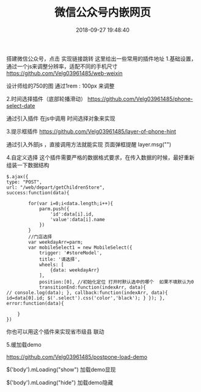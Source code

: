 ﻿---
title: 微信公众号内嵌网页
date: 2018-09-27 19:48:40
tags:
---

搭建微信公众号，点击 实现链接跳转
这里给出一些常用的插件地址
1.基础设置，通过一个js来调整分辨率，适配不同的手机尺寸
https://github.com/Velg03961485/web-weixin

设计师给的750的图 通过1rem : 100px 来调整

2.时间选择插件（底部轮播滑动）
https://github.com/Velg03961485/phone-select-date

通过引入插件 在js中调用 时间选择对象来实现

3.提示框插件
https://github.com/Velg03961485/layer-of-phone-hint

通过引入外部js ，直接调用方法就能实现 页面弹框提醒
layer.msg("")

4.自定义选择
这个插件需要严格的数据格式要求，在传入数据的时候，最好重新组装一下数据结构

```
$.ajax({ 
type: "POST", 
url: "/web/depart/getChildrenStore", 
success:function(data){

        for(var i=0;i<data.length;i++){
            parm.push({
                'id':data[i].id,
                'value':data[i].name
            })
        }
        //门店选择
        var weekdayArr=parm;
        var mobileSelect1 = new MobileSelect({
            trigger: '#storeModel',
            title: '请选择',
            wheels: [
                {data: weekdayArr}
            ],
            position:[0], //初始化定位 打开时默认选中的哪个  如果不填默认为0
            transitionEnd:function(indexArr, data){
// console.log(data); }, callback:function(indexArr, data){ id=data[0].id; $('.select').css('color','black'); } }); }, error:function(data){

    }
})
```

你也可以用这个插件来实现省市级县 联动

5.缓加载demo

https://github.com/Velg03961485/postpone-load-demo

$('body').mLoading("show") 加载demo显现

$('body').mLoading("hide") 加载demo隐藏